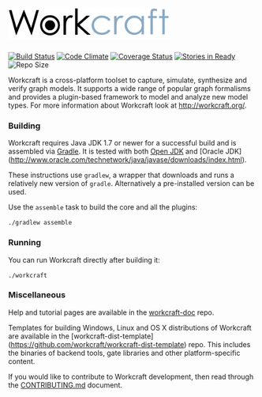 # ![Workcraft logo](logo.png)

[![Build Status](https://travis-ci.org/workcraft/workcraft.svg?branch=master)](https://travis-ci.org/workcraft/workcraft)
[![Code Climate](https://codeclimate.com/github/workcraft/workcraft/badges/gpa.svg)](https://codeclimate.com/github/workcraft/workcraft)
[![Coverage Status](https://coveralls.io/repos/github/workcraft/workcraft/badge.svg?branch=master)](https://coveralls.io/github/workcraft/workcraft?branch=master)
[![Stories in Ready](https://img.shields.io/waffle/label/workcraft/workcraft/status:confirmed.svg?label=issues)](https://waffle.io/workcraft/workcraft)
![Repo Size](https://reposs.herokuapp.com/?path=workcraft/workcraft&color=lightgray)

Workcraft is a cross-platform toolset to capture, simulate, synthesize
and verify graph models. It supports a wide range of popular graph
formalisms and provides a plugin-based framework to model and analyze
new model types. For more information about Workcraft look at
http://workcraft.org/.

### Building

Workcraft requires Java JDK 1.7 or newer for a successful build and
is assembled via [Gradle](https://gradle.org/). It is tested with
both [Open JDK](http://openjdk.java.net/) and [Oracle JDK]
(http://www.oracle.com/technetwork/java/javase/downloads/index.html).

These instructions use `gradlew`, a wrapper that downloads and runs a
relatively new version of `gradle`. Alternatively a pre-installed
version can be used.

Use the `assemble` task to build the core and all the plugins:

    ./gradlew assemble

### Running

You can run Workcraft directly after building it:

    ./workcraft

### Miscellaneous

Help and tutorial pages are available in the
[workcraft-doc](https://github.com/workcraft/workcraft-doc) repo.

Templates for building Windows, Linux and OS X distributions
of Workcraft are available in the [workcraft-dist-template]
(https://github.com/workcraft/workcraft-dist-template) repo.
This includes the binaries of backend tools, gate libraries
and other platform-specific content.

If you would like to contribute to Workcraft development, then read
through the [CONTRIBUTING.md](CONTRIBUTING.md) document.

